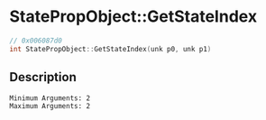 # StatePropObject::GetStateIndex
```c
// 0x006087d0
int StatePropObject::GetStateIndex(unk p0, unk p1)
```
## Description
```
Minimum Arguments: 2
Maximum Arguments: 2
```
